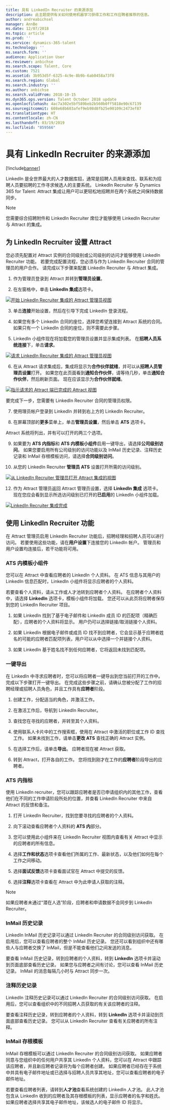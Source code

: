 ```yaml
---
title: 具有 LinkedIn Recruiter 的来源添加
description: 此主题提供有关如何使用机器学习获得工作和工作应聘者推荐的信息。
author: andreabichsel
manager: AnnBe
ms.date: 12/07/2018
ms.topic: article
ms.prod: ''
ms.service: dynamics-365-talent
ms.technology: ''
ms.search.form: ''
audience: Application User
ms.reviewer: anbichse
ms.search.scope: Talent, Core
ms.custom: 7521
ms.assetid: 3b953d5f-6325-4c9e-8b9b-6ab0458a73f8
ms.search.region: Global
ms.search.industry: ''
ms.author: anbichse
ms.search.validFrom: 2018-10-15
ms.dyn365.ops.version: Talent October 2018 update
ms.openlocfilehash: 4ac7a302e5bf589beb2b560b0ff5818e90c67139
ms.sourcegitcommit: 608e68b603afef9eb98d8fb25e90109c2473ef87
ms.translationtype: HT
ms.contentlocale: zh-CN
ms.lasthandoff: 03/19/2019
ms.locfileid: "859566"
---
```

# <a name="sourcing-with-linkedin-recruiter"></a>具有 LinkedIn Recruiter 的来源添加
[!include[banner](../includes/banner.md)]

LinkedIn 是全世界最大的人才数据库招，通常是招聘人员用来查找、联系和为招聘人员要招聘的工作寻求候选人的主要系统。 LinkedIn Recruiter 与  Dynamics 365 for Talent: Attract 集成让用户可以更轻松地招聘并在两个系统之间保持数据同步。

> [!NOTE]
> 您需要综合招聘附件和 LinkedIn Recruiter 席位才能够使用 LinkedIn Recruiter 与 Attract 的集成。

## <a name="set-up-linkedin-recruiter-with-attract"></a>为 LinkedIn Recruiter 设置 Attract 

您必须先配置对 Attract 实例的合同级别或公司级别的访问才能够使用 LinkedIn Recruiter 功能。 若要完成配置流程，您必须与作为 LinkedIn Recruiter 合同的管理员的用户合作。 请完成以下步骤来配置 LinkedIn Recruiter 与 Attract 集成。

1.  作为管理员登录到 Attract 并转到**管理员设置**。

2.  在左窗格中，单击 **LinkedIn 集成**选项卡。

[![开始 LinkedIn Recruiter 集成的 Attract 管理员视图](./media/LinkedInConnect.png)](./media/LinkedInConnect.png)

3.  单击**连接**开始设置，然后在引导下完成 LinkedIn 登录流程。

4.  如果您有多个 LinkedIn 合同的座位，选择您希望连接到 Attract 系统的合同。 如果只有一个 LinkedIn 合同的座位，则不需要此步骤。

5.  LinkedIn 小组件现在将加载您的管理员设置并显示集成列表。 在**招聘人员系统连接**下，单击**请求**。

[![请求 LinkedIn Recruiter 集成的 Attract 管理员视图](./media/RequestLinkedInRSC.png)](./media/RequestLinkedInRSC.png)

6.  在从 Attract 请求集成后，集成将显示为**合作伙伴就绪**，并可以从**招聘人员管理员设置**打开。 如果您在此页面看到**通知合作伙伴**，请等待几秒，单击**通知合作伙伴**，然后刷新页面。 现在应该显示为**合作伙伴就绪**。

[![指示请求的 Attract 端已完成的 Attract 视图](./media/PartnerReadyRSC.png)](./media/PartnerReadyRSC.png)

要完成下一步，您需要有 LinkedIn Recruiter 合同的管理员权限。

7.  使用理员帐户登录到 LinkedIn 并转到右上方的 LinkedIn Recruiter。 

8. 在屏幕顶部的**更多**菜单上，单击**管理员设置**，然后单击 **ATS** 选项卡。

Attract 系统将列出，并有可以打开的两三个选项。

9. 如果要为 **ATS 内指标**和 **ATS 内模板小组件**启用一键导出，请选择**公司级别访问**。 如果您要启用所有公司级别的访问功能以及 InMail 历史记录、注释历史记录和 InMail 存根模板访问，请选择**合同级别访问**。

10. 从您的 LinkedIn Recruiter **管理员 ATS** 设置打开所需的访问级别。

[![从 LinkedIn Recruiter 管理员打开 Attract 集成的视图](./media/EnableRSC.png)](./media/EnableRSC.png)

12. 作为 Attract 管理员返回 Attract 管理员设置，选择 **LinkedIn 集成** 选项卡。现在您应会看到显示所选访问级别已打开的**已启用**的 LinkedIn 小组件加载。

[![LinkedIn Recruiter 集成完成](./media/RSCSetupComplete.png)](./media/RSCSetupComplete.png)

## <a name="using-linkedin-recruiter-capabilities"></a>使用 LinkedIn Recruiter 功能

在 Attract 管理员启用 LinkedIn Recruiter 功能后，招聘经理和招聘人员可以进行访问。 若要使用这些功能，请在**用户设置**下连接您的 LinkedIn 帐户。 管理员和用户设置均连接后，若干功能将可用。

### <a name="in-ats-profile-widget"></a>ATS 内模板小组件

您可以在 Attract 中查看应聘者的 LinkedIn 个人资料。 在 ATS 信息与其用户的 LinkedIn 信息匹配时，LinkedIn 小组件将显示应聘者的个人资料。

若要查看个人资料，请从工作或人才池转到应聘者个人资料。 在应聘者个人资料中，请选择 **LinkedIn** 选项卡，模板小组件将加载。 您还可以从此页将应聘者保存到您的 LinkedIn Recruiter 项目。
1. 如果 LinkedIn 找到了基于电子邮件和 LinkedIn 成员 ID 的匹配项（精确匹配），应聘者的个人资料将显示。 用户仍可以选择链接/取消链接个人资料。

2. 如果 LinkedIn 根据电子邮件或成员 ID 找不到应聘者，它会显示基于应聘者姓名的可能的应聘者匹配项列表，用户可以从中选择一个并链接个人资料。  

3. 如果 LinkedIn 基于姓名找不到任何应聘者，它将返回未找到匹配项。

### <a name="1-click-export"></a>一键导出 

在 LinkedIn 中寻求应聘者时，您可以将应聘者一键导出到您当前打开的工作中。 完成以下步骤打开一键导出。 在完成这些步骤之前，请确认您被分配了工作的招聘经理或招聘人员角色，并且工作具有**应聘者**阶段。

1.  创建工作，分配适当的角色，并激活工作。

2.  在激活工作后，导航到 LinkedIn Recruiter。

3.  查找您在寻找的应聘者，并转至其个人资料。

4.  使用联系人卡片中的工作搜索框，使用在 Attract 中激活的职位或工作 ID 查找工作。 如果未找到工作，请单击**更改 ATS** 查找正确的 Attract 实例。

5. 在选择工作后，请单击**导出**。 应聘者现在被 Attract 获取。

6.  转到 Attract，打开各自的工作。 您将找到刚才在工作的**应聘者**阶段导出的应聘者。

### <a name="in-ats-indicator"></a>ATS 内指标 

使用 LinkedIn recruiter，您可以跟踪应聘者是否已申请组织内的其他工作，查看他们在不同的工作申请阶段所处的位置，并查看 LinkedIn Recruiter 中来自 Attract 的反馈和备注。

1.  打开 LinkedIn Recruiter，找到您要寻找的应聘者的个人资料。

2.  向下滚动查看应聘者个人资料的 **ATS 内**部分。

3.  您可以使用此小组件来在 LinkedIn Recruiter 视图内查看有关 Attract 中显示的应聘者的所有信息。

4.  选择**工作和状态**选项卡查看他们所属的工作、最新状态，以及他们如何在每个工作之间移动。

5.  选择**面试反馈**选项卡查看面试官在 Attract 中提交的反馈。

6.  选择**注释**选项卡查看在 Attract 中为此申请人获取的注释。

> [!NOTE]
> 如果应聘者未通过“潜在人选”阶段，应聘者和申请数据不会同步到 LinkedIn Recruiter。

### <a name="inmail-history"></a>InMail 历史记录

LinkedIn InMail 历史记录可以通过 LinkedIn Recruiter 的合同级别访问获取。 在启用后，您可以查看应聘者的整个 InMail 历史记录。 您还可以看到组织中还有哪些人与应聘者交换了 InMail，但是不能查看他们之间发送的消息。

要查看 InMail 历史记录，转到应聘者的个人资料，转到 **LinkedIn** 选项卡并滚动到页面底部查看历史记录。 如果您与应聘者之间有讨论，您可以查看 InMail 历史记录。 InMail 的消息每隔几小时与 Attract 同步一次。

### <a name="notes-history"></a>注释历史记录 

LinkedIn 注释历史记录可以通过 LinkedIn Recruiter 的合同级别访问获取。 在启用后，您可以查看组织中的不同招聘人员获取的有关该应聘者的注释。

要查看注释历史记录，转到应聘者的个人资料，转到 **LinkedIn** 选项卡并滚动到页面底部查看历史记录。 您可以从 LinkedIn Recruiter 查看有关应聘者的所有注释。

### <a name="inmail-stub-profile"></a>InMail 存根模板

InMail 存根模板可以通过 LinkedIn Recruiter 的合同级别访问获取。 如果应聘者同意与您组织中的任何用户共享其 LinkedIn 个人资料，您可以在 Attract 中跟踪该应聘者，并且新应聘者记录将为每个应聘者创建。 如果应聘者已经存在于系统中并具有电子邮件地址或已选择与招聘人员共享其地址，您可以查看应聘者的电子邮件地址。

若要查看应聘者列表，请转到**人才池**查看系统创建的 LinkedIn 人才池。 此人才池包含从 LinkedIn 收到的应聘者及其存根模板的列表，显示应聘者的名字和姓氏。 如果应聘者选择共享其电子邮件地址，该候选人的电子邮件 ID 将显示。
